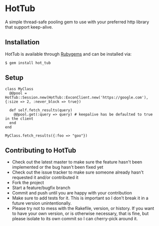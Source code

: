 # HotTub
A simple thread-safe pooling gem to use with your preferred http library that support
keep-alive.

## Installation

HotTub is available through [Rubygems](https://rubygems.org/gems/hot_tub) and can be installed via:

    $ gem install hot_tub

## Setup 
    class MyClass
      @@pool = HotTub::Session.new(HotTub::ExconClient.new('https://google.com'),{:size => 2, :never_block => true})

      def self.fetch_results(query)
        @@pool.get(:query => query) # keepalive has be defaulted to true in the client
      end
    end

    MyClass.fetch_results({:foo => "goo"})

## Contributing to HotTub
 
* Check out the latest master to make sure the feature hasn't been implemented or the bug hasn't been fixed yet
* Check out the issue tracker to make sure someone already hasn't requested it and/or contributed it
* Fork the project
* Start a feature/bugfix branch
* Commit and push until you are happy with your contribution
* Make sure to add tests for it. This is important so I don't break it in a future version unintentionally.
* Please try not to mess with the Rakefile, version, or history. If you want to have your own version, or is otherwise necessary, that is fine, but please isolate to its own commit so I can cherry-pick around it.